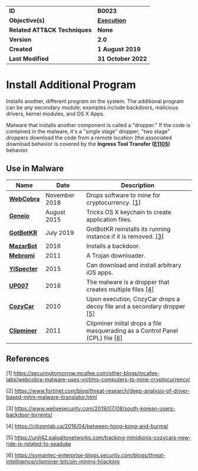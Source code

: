 <table>
<tr>
<td><b>ID</b></td>
<td><b>B0023</b></td>
</tr>
<tr>
<td><b>Objective(s)</b></td>
<td><b><a href="../execution">Execution</a></b></td>
</tr>
<tr>
<td><b>Related ATT&CK Techniques</b></td>
<td><b>None</b></td>
</tr>
<tr>
<td><b>Version</b></td>
<td><b>2.0</b></td>
</tr>
<tr>
<td><b>Created</b></td>
<td><b>1 August 2019</b></td>
</tr>
<tr>
<td><b>Last Modified</b></td>
<td><b>31 October 2022</b></td>
</tr>
</table>


# Install Additional Program

Installs another, different program on the system. The additional program can be any secondary module; examples include backdoors, malicious drivers, kernel modules, and OS X Apps. 

Malware that installs another component is called a "dropper." If the code is contained in the malware, it's a "single stage" dropper; "two stage" droppers download the code from a remote location (the associated download behavior is covered by the **Ingress Tool Transfer ([E1105](../command-and-control/ingress-tool-transfer.md))** behavior.

## Use in Malware

|Name|Date|Description|
|---|---|---|
|[**WebCobra**](../xample-malware/webcobra.md)|November 2018|Drops software to mine for cryptocurrency. [[1]](#1)|
|[**Geneio**](../xample-malware/geneio.md)|August 2015|Tricks OS X keychain to create application files.|
|[**GotBotKR**](../xample-malware/gobotkr.md)|July 2019|GotBotKR reinstalls its running instance if it is removed. [[3]](#3)|
|[**MazarBot**](../xample-malware/mazarbot.md)|2016|Installs a backdoor.|
|[**Mebromi**](../xample-malware/mebromi.md)|2011|A Trojan downloader.|
|[**YiSpecter**](../xample-malware/yispecter.md)|2015|Can download and install arbitrary iOS apps.|
|[**UP007**](../xample-malware/up007.md)|2016|The malware is a dropper that creates multiple files [[4]](#4)|
|[**CozyCar**](../xample-malware/cozycar.md)|2010|Upon execution, CozyCar drops a decoy file and a secondary dropper [[5]](#5)|
|[**Clipminer**](../xample-malware/clipminer.md)|2011|Clipminer iniital drops a file masquerading as a Control Panel (CPL) file [[6]](#6)

## References

<a name="1">[1]</a> https://securingtomorrow.mcafee.com/other-blogs/mcafee-labs/webcobra-malware-uses-victims-computers-to-mine-cryptocurrency/

<a name="2">[2]</a> https://www.fortinet.com/blog/threat-research/deep-analysis-of-driver-based-mitm-malware-itranslator.html

<a name="3">[3]</a> https://www.welivesecurity.com/2019/07/08/south-korean-users-backdoor-torrents/

<a name="4">[4]</a> https://citizenlab.ca/2016/04/between-hong-kong-and-burma/

<a name="5">[5]</a> https://unit42.paloaltonetworks.com/tracking-minidionis-cozycars-new-ride-is-related-to-seaduke

<a name="6">[6]</a> https://symantec-enterprise-blogs.security.com/blogs/threat-intelligence/clipminer-bitcoin-mining-hijacking